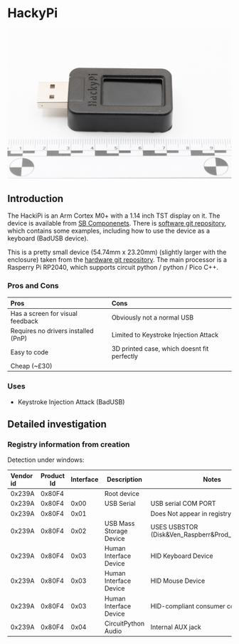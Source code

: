 # HackyPi

![HackyPi](img/overview.jpg)

## Introduction

The HackiPi is an Arm Cortex M0+ with a 1.14 inch TST display on it. The device is available from [SB Componenets](https://shop.sb-components.co.uk/products/hackypi-compact-diy-usb-hacking-tool).
There is [software git repository](https://github.com/sbcshop/HackyPi-Software), which contains some examples, including how to use the device as a keyboard (BadUSB device).

This is a pretty small device (54.74mm x 23.20mm) (slightly larger with the enclosure) taken from the [hardware git repository](https://github.com/sbcshop/HackyPi-Hardware/tree/main). 
The main processor is a Rasperry Pi RP2040, which supports circuit python / python / Pico C++.

### Pros and Cons

| Pros                                | Cons                                        |
| :---------------------------------- | :------------------------------------------ |
| Has a screen for visual feedback    | Obviously not a normal USB                  |
| Requires no drivers installed (PnP) | Limited to Keystroke Injection Attack       |
| Easy to code                        | 3D printed case, which doesnt fit perfectly |
| Cheap (~£30)                        |                                             |

### Uses

* Keystroke Injection Attack (BadUSB)

## Detailed investigation

### Registry information from creation

Detection under windows:

| Vendor id | Product Id | Interface | Description             | Notes                                              | Keys                                                                                                                                  |
| :-------- | ---------- | --------- | ----------------------- | -------------------------------------------------- | ------------------------------------------------------------------------------------------------------------------------------------- |
| 0x239A    | 0x80F4     |           | Root device             |                                                    |                                                                                                                                       |
| 0x239A    | 0x80F4     | 0x00      | USB Serial              | USB serial COM PORT                                | HKEY_LOCAL_MACHINE\System\ControlSet001\Enum\USB\VID_239A&PID_80F4&MI_00\6&722f050&0&0000                                             |
| 0x239A    | 0x80F4     | 0x01      |                         | Does Not appear in registry                        |                                                                                                                                       |
| 0x239A    | 0x80F4     | 0x02      | USB Mass Storage Device | USES USBSTOR (Disk&Ven_Raspberr&Prod_Pico&Rev_1.0) | HKEY_LOCAL_MACHINE\System\ControlSet001\Enum\USB\VID_239A&PID_80F4&MI_02\6&722f050&0&0002                                             |
| 0x239A    | 0x80F4     | 0x03      | Human Interface Device  | HID Keyboard Device                                | HKEY_LOCAL_MACHINE\System\ControlSet001\Enum\HID\VID_239A&PID_80F4&MI_03&Col01\7&191edf42&0&0000                                      |
| 0x239A    | 0x80F4     | 0x03      | Human Interface Device  | HID Mouse Device                                   | HKEY_LOCAL_MACHINE\System\ControlSet001\Enum\HID\VID_239A&PID_80F4&MI_03&Col02\7&191edf42&0&0001                                      |
| 0x239A    | 0x80F4     | 0x03      | Human Interface Device  | HID-compliant consumer control device              | HKEY_LOCAL_MACHINE\System\ControlSet001\Enum\HID\VID_239A&PID_80F4&MI_03&Col03\7&191edf42&0&0002                                      |
| 0x239A    | 0x80F4     | 0x04      | CircuitPython Audio     | Internal AUX jack                                  | HKEY_LOCAL_MACHINE\Software\Microsoft\Windows\CurrentVersion\MMDevices\Audio\Render\{a05d30b9-85c5-4cd5-ae39-e2a9537ca17e}\Properties |
